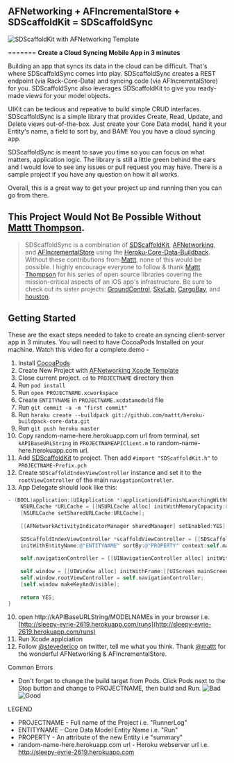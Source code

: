 ## AFNetworking + AFIncrementalStore + SDScaffoldKit = SDScaffoldSync

![SDScaffoldKit with AFNetworking Template](http://f.cl.ly/items/102O2w052F3V0K3d3B1x/Screen%20Shot%202013-02-10%20at%207.09.11%20PM.png)

=======
**Create a Cloud Syncing Mobile App in 3 minutes**

Building an app that syncs its data in the cloud can be difficult. That's where SDScaffoldSync comes into play. SDScaffoldSync creates a REST endpoint (via Rack-Core-Data) and syncing code (via AFIncremntalStore) for you. SDScaffoldSync also leverages SDScaffoldKit to give you ready-made views for your model objects. 

UIKit can be tedious and repeative to build simple CRUD interfaces. SDScaffoldSync is a simple library that provides Create, Read, Update, and Delete views out-of-the-box. Just create your Core Data model, hand it your Entity's name, a field to sort by, and BAM! You you have a cloud syncing app.

SDScaffoldSync is meant to save you time so you can focus on what matters, application logic. The library is still a little green behind the ears and I would love to see any issues or pull request you may have. There is a sample project if you have any question on how it all works.

Overall, this is a great way to get your project up and running then you can go from there.

## This Project Would Not Be Possible Without [Mattt Thompson](http://www.github.com/mattt). 
> SDScaffoldSync is a combination of [SDScaffoldKit](http://www.github.com/stevederico/sdscaffoldkit), [AFNetworking](https://github.com/AFNetworking/AFNetworking), and [AFIncrementalStore](https://github.com/AFNetworking/AFIncrementalStore) using the [Heroku-Core-Data-Buildback](https://github.com/mattt/heroku-buildpack-core-data). Without these contributions from [Mattt](http://www.github.com/mattt), none of this would be possible. I highly encourage everyone to follow & thank [Mattt Thompson](http://www.github.com/mattt) for his series of open source libraries covering the mission-critical aspects of an iOS app's infrastructure. Be sure to check out its sister projects: [GroundControl](https://github.com/mattt/GroundControl), [SkyLab](https://github.com/mattt/SkyLab), [CargoBay](https://github.com/mattt/CargoBay), and [houston](https://github.com/mattt/houston).

## Getting Started
These are the exact steps needed to take to create an syncing client-server app in 3 minutes. You will need to have CocoaPods Installed on your machine.
Watch this video for a complete demo - 

1. Install [CocoaPods](http://cocoapods.org)
2. Create New Project with [AFNetworking Xcode Template](https://github.com/stevederico/Xcode-Project-Templates)
2. Close current project. `cd` to `PROJECTNAME` directory then 
3. Run `pod install`
3. Run `open PROJECTNAME.xcworkspace`
4. Create `ENTITYNAME` in `PROJECTNAME.xcdatamodeld` file
5. Run `git commit -a -m "first commit"`
5. Run `heroku create --buildpack git://github.com/mattt/heroku-buildpack-core-data.git`
6. Run `git push heroku master`
7. Copy random-name-here.herokuapp.com url from terminal, set `kAPIBaseURLString` in `PROJECTNAMEAPIClient.m` to random-name-here.herokuapp.com url.
8. Add [SDScaffoldKit](http://www.github.com/stevederico/SDScaffoldkit) to project. Then add `#import "SDScaffoldKit.h"` to `PROJECTNAME-Prefix.pch`
9. Create `SDScaffoldIndexViewController` instance and set it to the `rootViewController` of the main `navigationController`.
10. App Delegate should look like this:
```objective-c
- (BOOL)application:(UIApplication *)applicationdidFinishLaunchingWithOptions:(NSDictionary *)launchOptions {
    NSURLCache *URLCache = [[NSURLCache alloc] initWithMemoryCapacity:8 * 1024 * 1024 diskCapacity:20 * 1024 * 1024 diskPath:nil];
    [NSURLCache setSharedURLCache:URLCache];
    
    [[AFNetworkActivityIndicatorManager sharedManager] setEnabled:YES];
    
    SDScaffoldIndexViewController *scaffoldViewController = [[SDScaffoldIndexViewController alloc] 
    initWithEntityName:@"ENTITYNAME" sortBy:@"PROPERTY" context:self.managedObjectContext];
    
    self.navigationController = [[UINavigationController alloc] initWithRootViewController:scaffoldViewController];
    
    self.window = [[UIWindow alloc] initWithFrame:[[UIScreen mainScreen] bounds]];
    self.window.rootViewController = self.navigationController;
    [self.window makeKeyAndVisible];
    
    return YES;
}
```
10. open http://kAPIBaseURLString/MODELNAMEs in your browser i.e. [http://sleepy-eyrie-2619.herokuapp.com/runs](http://sleepy-eyrie-2619.herokuapp.com/runs)
11. Run Xcode applciation
12. Follow [@stevederico](http://www.twitter.com) on twitter, tell me what you think. Thank [@mattt](http://www.twitter.com/stevederico) for the wonderful AFNetworking & AFIncrementalStore.

Common Errors
* Don't forget to change the build target from Pods. Click Pods next to the Stop button and change to PROJECTNAME, then build and Run.
![Bad](http://f.cl.ly/items/1t18043V3x2p2g1K1e2o/Screen%20Shot%202013-02-10%20at%204.13.50%20PM.png)
![Good]( http://f.cl.ly/items/29060u3d1j2x323w3z2w/Screen%20Shot%202013-02-10%20at%204.13.59%20PM.png)

LEGEND
* PROJECTNAME - Full name of the Project i.e. "RunnerLog"
* ENTITYNAME - Core Data Model Entity Name i.e. "Run"
* PROPERTY - An attribute of the new Entity i.e "summary"
* random-name-here.herokuapp.com url - Heroku webserver url i.e. http://sleepy-eyrie-2619.herokuapp.com
